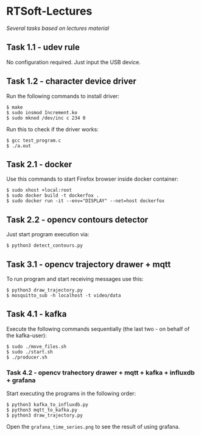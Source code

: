 # RTSoft-Lectures
*Several tasks based on lectures material*

## Task 1.1 - udev rule
No configuration required. Just input the USB device.

## Task 1.2 - character device driver
Run the following commands to install driver:
```
$ make
$ sudo insmod Increment.ko
$ sudo mknod /dev/inc c 234 0
```
Run this to check if the driver works:
```
$ gcc test_program.c
$ ./a.out
```

## Task 2.1 - docker
Use this commands to start Firefox browser inside docker container:
```
$ sudo xhost +local:root
$ sudo docker build -t dockerfox .
$ sudo docker run -it --env="DISPLAY" --net=host dockerfox
```

## Task 2.2 - opencv contours detector
Just start program execution via:
```
$ python3 detect_contours.py
```

## Task 3.1 - opencv trajectory drawer + mqtt
To run program and start receiving messages use this:
```
$ python3 draw_trajectory.py
$ mosquitto_sub -h localhost -t video/data
```

## Task 4.1 - kafka
Execute the following commands sequentially (the last two - on behalf of the kafka-user):
```
$ sudo ./move_files.sh
$ sudo ./start.sh
$ ./producer.sh
```

### Task 4.2 - opencv trahectory drawer + mqtt + kafka + influxdb + grafana
Start executing the programs in the following order:
```
$ python3 kafka_to_influxdb.py
$ python3 mqtt_to_kafka.py
$ python3 draw_trajectory.py
```
Open the `grafana_time_series.png` to see the result of using grafana.
